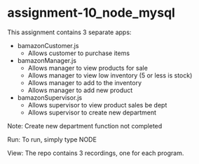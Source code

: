 # assignment-10_node_mysql

This assignment contains 3 separate apps:
* bamazonCustomer.js
    * Allows customer to purchase items
* bamazonManager.js
    * Allows manager to view products for sale
    * Allows manager to view low inventory (5 or less is stock)
    * Allows manager to add to the inventory
    * Allows manager to add new product
* bamazonSupervisor.js
    * Allows supervisor to view product sales be dept
    * Allows supervisor to create new department 

Note:  Create new department function not completed

Run: To run, simply type NODE <filename>

View:  The repo contains 3 recordings, one for each program.